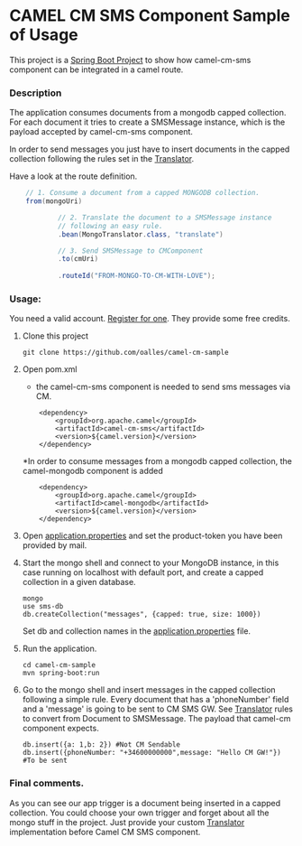 # CAMEL CM SMS Component Sample of Usage

This project is a [Spring Boot Project](http://projects.spring.io/spring-boot/) to show how camel-cm-sms component can be integrated in a camel route.

### Description
The application consumes documents from a mongodb capped collection. For each document it tries to create a SMSMessage instance, which is the payload accepted by camel-cm-sms component. 

In order to send messages you just have to insert documents in the capped collection following the rules set in the [Translator](https://github.com/oalles/camel-cm-sample/blob/master/src/main/java/es/omarall/camel/cm/MongoTranslator.java). 

Have a look at the route definition.

```java
	// 1. Consume a document from a capped MONGODB collection.
	from(mongoUri)

			// 2. Translate the document to a SMSMessage instance
			// following an easy rule.
			.bean(MongoTranslator.class, "translate")

			// 3. Send SMSMessage to CMComponent
			.to(cmUri)
			
			.routeId("FROM-MONGO-TO-CM-WITH-LOVE");
```

### Usage:

You need a valid account. [Register for one](https://www.cmtelecom.com/support). They provide some free credits.

1. Clone this project
	
	```
	git clone https://github.com/oalles/camel-cm-sample
	```
	
2. Open pom.xml
	* the camel-cm-sms component is needed to send sms messages via CM.  
	```
		<dependency>
			<groupId>org.apache.camel</groupId>
			<artifactId>camel-cm-sms</artifactId>
			<version>${camel.version}</version>
		</dependency>
	```
	
	*In order to consume messages from a mongodb capped collection, the camel-mongodb component is added
	
	```
		<dependency>
			<groupId>org.apache.camel</groupId>
			<artifactId>camel-mongodb</artifactId>
			<version>${camel.version}</version>
		</dependency>
	```
	
4. Open [application.properties](https://github.com/oalles/camel-cm-sample/blob/master/src/main/resources/application.properties) and set the product-token you have been provided by mail. 
5. Start the mongo shell and connect to your MongoDB instance, in this case running on localhost with default port, and create a capped collection in a given database. 
	
	```
	mongo
	use sms-db
	db.createCollection("messages", {capped: true, size: 1000})
	```
	 
	Set db and collection names in the [application.properties](https://github.com/oalles/camel-cm-sample/blob/master/src/main/resources/application.properties) file. 

6. Run the application.
	
	```	
	cd camel-cm-sample
	mvn spring-boot:run
	```
	
7. Go to the mongo shell and insert messages in the capped collection following a simple rule. Every document that has a 'phoneNumber' field and a 'message' is going to be sent to CM SMS GW. See [Translator](https://github.com/oalles/camel-cm-sample/blob/master/src/main/java/es/omarall/camel/cm/MongoTranslator.java) rules to convert from Document to SMSMessage. The payload that camel-cm component expects. 
	
	```
	db.insert({a: 1,b: 2}) #Not CM Sendable
	db.insert({phoneNumber: "+34600000000",message: "Hello CM GW!"}) #To be sent
	```

### Final comments.
As you can see our app trigger is a document being inserted in a capped collection. 
You could choose your own trigger and forget about all the mongo stuff in the project. 
Just provide your custom [Translator](https://github.com/oalles/camel-cm/blob/master/src/main/java/org/apache/camel/component/cm/client/Translator.java) implementation before Camel CM SMS component.
 






